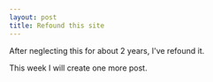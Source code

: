 ```yaml
---
layout: post
title: Refound this site
---
```


After neglecting this for about 2 years, I've refound it.

This week I will create one more post.

